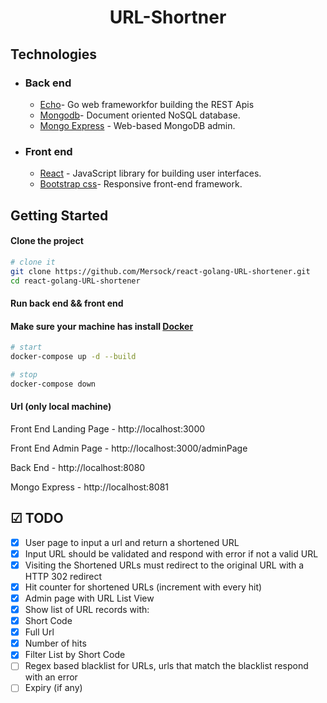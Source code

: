 <h1 align="center">
  URL-Shortner
</h1>

## Technologies

- ### Back end

  - [Echo](https://echo.labstack.com/)- Go web frameworkfor building the REST Apis
  - [Mongodb](http://mongodb.com/)- Document oriented NoSQL database.
  - [Mongo Express](https://github.com/mongo-express/mongo-express) - Web-based MongoDB admin.

- ### Front end

  - [React](https://reactjs.org/) - JavaScript library for building user interfaces.
  - [Bootstrap css](https://reactstrap.github.io/)- Responsive front-end framework.

## Getting Started

#### Clone the project

```sh
# clone it
git clone https://github.com/Mersock/react-golang-URL-shortener.git
cd react-golang-URL-shortener
```

#### Run back end && front end

#### Make sure your machine has install [Docker](https://www.docker.com/)

```sh
# start
docker-compose up -d --build

# stop
docker-compose down
```

#### Url (only local machine)

Front End Landing Page - http://localhost:3000

Front End Admin Page - http://localhost:3000/adminPage

Back End - http://localhost:8080

Mongo Express - http://localhost:8081

## ☑ TODO

- [x] User page to input a url and return a shortened URL
- [x] Input URL should be validated and respond with error if not a valid URL
- [x] Visiting the Shortened URLs must redirect to the original URL with a HTTP 302 redirect
- [x] Hit counter for shortened URLs (increment with every hit)
- [x] Admin page with URL List View
- [x] Show list of URL records with:
- [x] Short Code
- [x] Full Url
- [x] Number of hits
- [x] Filter List by Short Code
- [ ] Regex based blacklist for URLs, urls that match the blacklist respond with an error
- [ ] Expiry (if any)
